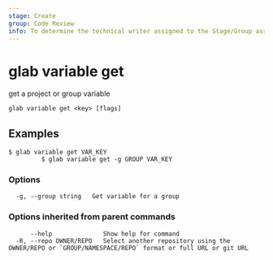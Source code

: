```yaml
---
stage: Create
group: Code Review
info: To determine the technical writer assigned to the Stage/Group associated with this page, see https://about.gitlab.com/handbook/product/ux/technical-writing/#assignments
---
```


<!--
This documentation is auto generated by a script.
Please do not edit this file directly, check cmd/gen-docs/docs.go.
-->

# glab variable get

get a project or group variable

```plaintext
glab variable get <key> [flags]
```

## Examples

```plaintext
$ glab variable get VAR_KEY
         $ glab variable get -g GROUP VAR_KEY

```

### Options

```plaintext
  -g, --group string   Get variable for a group
```

### Options inherited from parent commands

```plaintext
      --help              Show help for command
  -R, --repo OWNER/REPO   Select another repository using the OWNER/REPO or `GROUP/NAMESPACE/REPO` format or full URL or git URL
```


